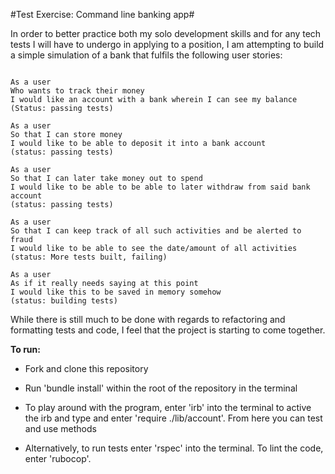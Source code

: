 #Test Exercise: Command line banking app#

In order to better practice both my solo development skills and for any
tech tests I will have to undergo in applying to a position, I am attempting to
build a simple simulation of a bank that fulfils the following user stories:

```

As a user
Who wants to track their money
I would like an account with a bank wherein I can see my balance
(Status: passing tests)

As a user
So that I can store money
I would like to be able to deposit it into a bank account
(status: passing tests)

As a user
So that I can later take money out to spend
I would like to be able to be able to later withdraw from said bank account
(status: passing tests)

As a user
So that I can keep track of all such activities and be alerted to fraud
I would like to be able to see the date/amount of all activities
(status: More tests built, failing)

As a user
As if it really needs saying at this point
I would like this to be saved in memory somehow
(status: building tests)
```

While there is still much to be done with regards to refactoring and formatting tests and code, I feel that
the project is starting to come together.

**To run:**

- Fork and clone this repository

- Run 'bundle install' within the root of the repository in the terminal

- To play around with the program, enter 'irb' into the terminal to active the irb
and type and enter 'require ./lib/account'. From here you can test and use methods

- Alternatively, to run tests enter 'rspec' into the terminal. To lint the code, enter 'rubocop'.

